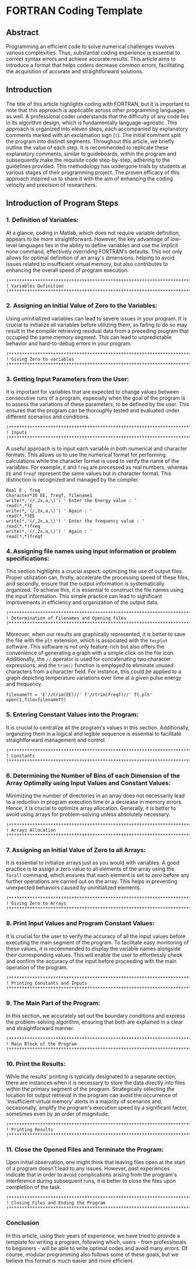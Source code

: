 # FORTRAN Coding Template

## Abstract
Programming an efficient code to solve numerical challenges involves various complexities. Thus, substantial coding experience is essential to correct syntax errors and achieve accurate results. This article aims to introduce a format that helps coders decrease common errors, facilitating the acquisition of accurate and straightforward solutions.

## Introduction
The title of this article highlights coding with FORTRAN, but it is important to note that this approach is applicable across other programming languages as well. A professional coder understands that the difficulty of any code lies in its algorithm design, which is fundamentally language-agnostic. This approach is organized into eleven steps, each accompanied by explanatory comments marked with an exclamation sign (`!`). The initial comment split the program into distinct segments. Throughout this article, we briefly outline the value of each step. It is recommended to replicate these explanatory comments, similar to guideboards, within the program and subsequently make the requisite code step-by-step, adhering to the guidelines provided. This methodology has undergone trials by students at various stages of their programming project. The proven efficacy of this approach inspired us to share it with the aim of enhancing the coding velocity and precision of researchers.

## Introduction of Program Steps

### 1. Definition of Variables:
At a glance, coding in Matlab, which does not require variable definition, appears to be more straightforward. However, the key advantage of low-level languages lies in the ability to define variables and use the implicit none command, effectively overriding FORTRAN's defaults. This not only allows for optimal definition of an array's dimensions, helping to avoid issues related to insufficient virtual memory, but also contributes to enhancing the overall speed of program execution.

```
!******************************************************************************************
! Variables Definition
!******************************************************************************************
```

### 2. Assigning an Initial Value of Zero to the Variables:
Using uninitialized variables can lead to severe issues in your program. It is crucial to initialize all variables before utilizing them, as failing to do so may result in the compiler retrieving residual data from a preceding program that occupied the same memory segment. This can lead to unpredictable behavior and hard-to-debug errors in your program.

```
!******************************************************************************************
! Giving Zero to variables
!******************************************************************************************
```

### 3. Getting Input Parameters from the User:
It is important for variables that are expected to change values between consecutive runs of a program, especially when the goal of the program is to assess the variations of these parameters, to be defined by the user. This ensures that the program can be thoroughly tested and evaluated under different scenarios and conditions.

```
!******************************************************************************************
! Inputs
!******************************************************************************************
```

A useful approach is to input each variable in both numerical and character formats. This allows us to use the numerical format for performing calculations while the character format is used to verify the name of the variables. For example, `E` and `freq` are processed as real numbers, whereas `EE` and `freqf` represent the same values but in character format. This distinction is recognized and managed by the compiler.

```
Real E , freq
Character*30 EE, freqf, filename1
write(*,'(/,2x,a,\)') ' Enter the Energy value : '
read(*,*)E
write(*,'(/,2x,a,\)') ' Again : '
read(*,*)EE
write(*,'(/,2x,a,\)') ' Enter the frequency value : '
read(*,*)freq
write(*,'(/,2x,a,\)') ' Again : '
read(*,*)freqf
```

### 4. Assigning file names using input information or problem specifications:
This section highlights a crucial aspect: optimizing the use of output files. Proper utilization can, firstly, accelerate the processing speed of these files, and secondly, ensure that the output information is systematically organized. To achieve this, it is essential to construct the file names using the input information. This simple practice can lead to significant improvements in efficiency and organization of the output data.

```
!******************************************************************************************
! Determination of Filenames and Opening files
!******************************************************************************************
```

Moreover, when our results are graphically represented, it is better to save the file with the `plt` extension, which is associated with the `tecplot` software. This software is not only feature-rich but also offers the convenience of generating a graph with a simple click on the file icon. Additionally, the `//` operator is used for concatenating two character expressions, and the `trim()` function is employed to eliminate unused characters from a character field. For instance, this could be applied to a graph depicting temperature variations over time at a given pulse energy and frequency.

```
filenameTt = 'E'//trim(EE)//' f'//trim(freqf)//' Tt.plt'
open(1,file=filenameTt)
```

### 5. Entering Constant Values into the Program:
It is crucial to centralize all the program's values in this section. Additionally, organizing them in a logical and legible sequence is essential to facilitate straightforward management and control.

```
!******************************************************************************************
! Constants
!******************************************************************************************
```

### 6. Determining the Number of Bins of each Dimension of the Array Optimally using Input Values and Constant Values:
Minimizing the number of directories in an array does not necessarily lead to a reduction in program execution time or a decrease in memory errors. Hence, it is crucial to optimize array allocation. Generally, it is better to avoid using arrays for problem-solving unless absolutely necessary.

```
!******************************************************************************************
! Arrays Allocation
!******************************************************************************************
```

### 7. Assigning an Initial Value of Zero to all Arrays:
It is essential to initialize arrays just as you would with variables. A good practice is to assign a zero value to all elements of the array using the `forall` command, which ensures that each element is set to zero before any further operations are carried out on the array. This helps in preventing unexpected behaviors caused by uninitialized elements.

```
!******************************************************************************************
! Giving Zero to Arrays
!******************************************************************************************
```

### 8. Print Input Values and Program Constant Values:
It is crucial for the user to verify the accuracy of all the input values before executing the main segment of the program. To facilitate easy monitoring of these values, it is recommended to display the variable names alongside their corresponding values. This will enable the user to effortlessly check and confirm the accuracy of the input before proceeding with the main operation of the program.

```
!******************************************************************************************
! Printing Constants and Inputs
!******************************************************************************************
```

### 9. The Main Part of the Program:
In this section, we accurately set out the boundary conditions and express the problem-solving algorithm, ensuring that both are explained in a clear and straightforward manner.

```
!******************************************************************************************
! Main Block of the Program
!******************************************************************************************
```

### 10. Print the Results:
While the results' printing is typically designated to a separate section, there are instances when it is necessary to store the data directly into files within the primary segment of the program. Strategically selecting the location for output retrieval in the program can avoid the occurrence of 'insufficient virtual memory' alerts in a majority of scenarios and, occasionally, amplify the program's execution speed by a significant factor, sometimes even by an order of magnitude.

```
!******************************************************************************************
! Printing Results
!******************************************************************************************
```

### 11. Close the Opened Files and Terminate the Program:
Upon initial observation, one might think that leaving files open at the start of a program doesn't lead to any issues. However, past experiences indicate that in order to avoid complications arising from the program's interference during subsequent runs, it is better to close the files upon completion of the task.

```
!******************************************************************************************
! Closing Files and Ending the Program
!******************************************************************************************
```

### Conclusion
In this article, using their years of experience, we have tried to provide a template for writing a program, following which, users - from professionals to beginners - will be able to write optimal codes and avoid many errors. Of course, modular programming also follows some of these goals, but we believe this format is much easier and more efficient.
